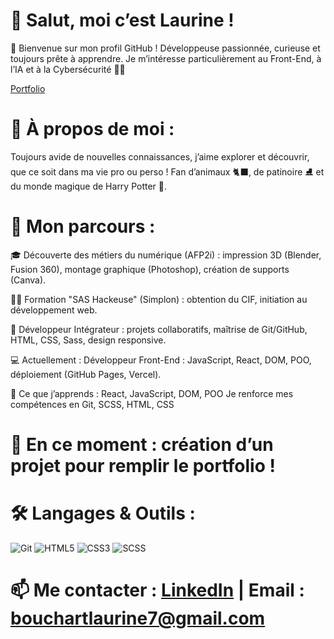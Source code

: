  # 👋 Salut, moi c’est Laurine !

🌟 Bienvenue sur mon profil GitHub !
Développeuse passionnée, curieuse et toujours prête à apprendre.
Je m’intéresse particulièrement au Front-End, à l’IA et à la Cybersécurité 🤖🔐

[Portfolio](https://portfolio-wine-mu-68.vercel.app/index.html)

# 🚀 À propos de moi :

Toujours avide de nouvelles connaissances, j’aime explorer et découvrir, que ce soit dans ma vie pro ou perso !
Fan d’animaux 🐈‍⬛, de patinoire ⛸️ et du monde magique de Harry Potter 🐍.

# 🔭 Mon parcours :

🎓 Découverte des métiers du numérique (AFP2i) : impression 3D (Blender, Fusion 360), montage graphique (Photoshop), création de supports (Canva).

👩‍💻 Formation "SAS Hackeuse" (Simplon) : obtention du CIF, initiation au développement web.

🧩 Développeur Intégrateur : projets collaboratifs, maîtrise de Git/GitHub, HTML, CSS, Sass, design responsive.

💻 Actuellement : Développeur Front-End : JavaScript, React, DOM, POO, déploiement (GitHub Pages, Vercel).


🌱 Ce que j’apprends :
React, JavaScript, DOM, POO
Je renforce mes compétences en Git, SCSS, HTML, CSS

# 🚧 En ce moment : création d’un projet pour remplir le portfolio !

# 🛠️ Langages & Outils :


![Git](https://img.shields.io/badge/-Git-333333?style=flat&logo=git)
![HTML5](https://img.shields.io/badge/-HTML5-E34F26?style=flat&logo=html5&logoColor=white)
![CSS3](https://img.shields.io/badge/-CSS3-1572B6?style=flat&logo=css3&logoColor=white)
![SCSS](https://img.shields.io/badge/-SCSS-CC6699?style=flat&logo=sass&logoColor=white)

# 📫 Me contacter : [LinkedIn](https://www.linkedin.com/in/laurine-bouchart-486600341/) | Email : bouchartlaurine7@gmail.com
